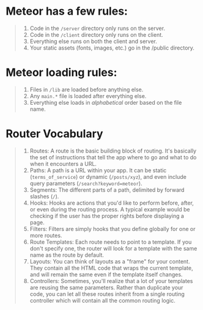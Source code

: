# Meteor has a few rules:

> 1. Code in the `/server` directory only runs on the server.
> 2. Code in the `/client` directory only runs on the client.
> 3. Everything else runs on both the client and server.
> 4. Your static assets (fonts, images, etc.) go in the /public directory.

# Meteor loading rules:

> 1. Files in `/lib` are loaded before anything else.
> 2. Any `main.*` file is loaded after everything else.
> 3. Everything else loads in *alphabetical* order based on the file name.

# Router Vocabulary

> 1. Routes: A route is the basic building block of routing. 
It's basically the set of instructions that tell the app 
where to go and what to do when it encounters a URL.
> 2. Paths: A path is a URL within your app. It can be static (`terms_of_service`) or dynamic (`/posts/xyz`),
 and even include query parameters (`/search?keyword=meteor`).
> 3. Segments: The different parts of a path, delimited by forward slashes (`/`).
> 4. Hooks: Hooks are actions that you'd like to perform before, after, or even during the routing process.
 A typical example would be checking if the user has the proper rights before displaying a page.
> 5. Filters: Filters are simply hooks that you define globally for one or more routes.
> 6. Route Templates: Each route needs to point to a template. If you don't specify one,
 the router will look for a template with the same name as the route by default.
> 7. Layouts: You can think of layouts as a "frame" for your content. They contain all the HTML code
 that wraps the current template, and will remain the same even if the template itself changes.
> 8. Controllers: Sometimes, you'll realize that a lot of your templates are reusing the same 
parameters. Rather than duplicate your code, you can let all these routes inherit from a single 
routing controller which will contain all the common routing logic.
